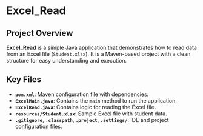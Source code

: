# Excel_Read

## Project Overview
**Excel_Read** is a simple Java application that demonstrates how to read data from an Excel file (`Student.xlsx`). It is a Maven-based project with a clean structure for easy understanding and execution.

## Key Files

- **`pom.xml`**: Maven configuration file with dependencies.
- **`ExcelMain.java`**: Contains the `main` method to run the application.
- **`ExcelRead.java`**: Contains logic for reading the Excel file.
- **`resources/Student.xlsx`**: Sample Excel file with student data.
- **`.gitignore`**, **`.classpath`**, **`.project`**, **`.settings/`**: IDE and project configuration files.
